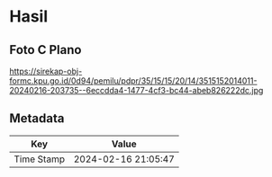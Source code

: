 # Hasil

## Foto C Plano

https://sirekap-obj-formc.kpu.go.id/0d94/pemilu/pdpr/35/15/15/20/14/3515152014011-20240216-203735--6eccdda4-1477-4cf3-bc44-abeb826222dc.jpg


## Metadata

| Key        | Value               |
| ---------- | ------------------- |
| Time Stamp | 2024-02-16 21:05:47 |



